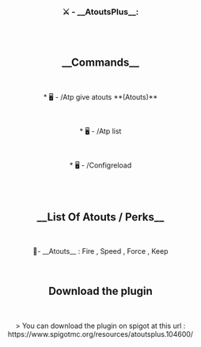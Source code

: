 <h3 align="center">⚔️ - __AtoutsPlus__:</h3>
<br>
<br>
<h2 align="center">__Commands__</h2>
<br>
<p align="center">* 🖥️ - /Atp give atouts **(Atouts)**</p>
<br>
<p align="center">* 🖥️ - /Atp list</p>
<br>
<p align="center">* 🖥️ - /Configreload</p>
<br>
<br>
<h2 align="center">__List Of Atouts / Perks__</h2>
<br>
<p align="center">🔮- __Atouts__ : Fire , Speed , Force , Keep</p>
<br>
<h2 align="center">Download the plugin</h2>
<br>
<p align="center">> You can download the plugin on spigot at this url : https://www.spigotmc.org/resources/atoutsplus.104600/ </p>


